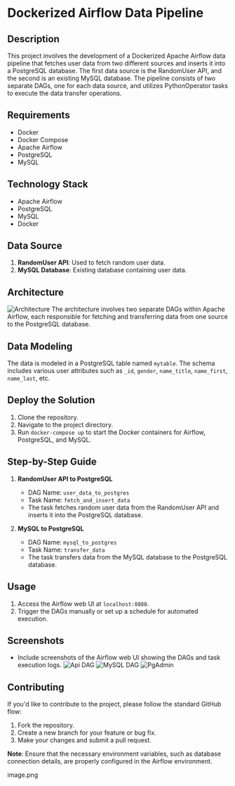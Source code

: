 # Dockerized Airflow Data Pipeline

## Description
This project involves the development of a Dockerized Apache Airflow data pipeline that fetches user data from two different sources and inserts it into a PostgreSQL database. The first data source is the RandomUser API, and the second is an existing MySQL database. The pipeline consists of two separate DAGs, one for each data source, and utilizes PythonOperator tasks to execute the data transfer operations.

## Requirements
- Docker
- Docker Compose
- Apache Airflow
- PostgreSQL
- MySQL

## Technology Stack
- Apache Airflow
- PostgreSQL
- MySQL
- Docker

## Data Source
1. **RandomUser API**: Used to fetch random user data.
2. **MySQL Database**: Existing database containing user data.

## Architecture
![Architecture](./screenshots/image.png)
The architecture involves two separate DAGs within Apache Airflow, each responsible for fetching and transferring data from one source to the PostgreSQL database.

## Data Modeling
The data is modeled in a PostgreSQL table named `mytable`. The schema includes various user attributes such as `_id`, `gender`, `name_title`, `name_first`, `name_last`, etc.

## Deploy the Solution
1. Clone the repository.
2. Navigate to the project directory.
3. Run `docker-compose up` to start the Docker containers for Airflow, PostgreSQL, and MySQL.

## Step-by-Step Guide
1. **RandomUser API to PostgreSQL**
   - DAG Name: `user_data_to_postgres`
   - Task Name: `fetch_and_insert_data`
   - The task fetches random user data from the RandomUser API and inserts it into the PostgreSQL database.

2. **MySQL to PostgreSQL**
   - DAG Name: `mysql_to_postgres`
   - Task Name: `transfer_data`
   - The task transfers data from the MySQL database to the PostgreSQL database.

## Usage
1. Access the Airflow web UI at `localhost:8080`.
2. Trigger the DAGs manually or set up a schedule for automated execution.

## Screenshots
- Include screenshots of the Airflow web UI showing the DAGs and task execution logs.
![Api DAG](./screenshots/api.png)
![MySQL DAG](./screenshots/mysql.png)
![PgAdmin](./screenshots/pgadmin.png)

## Contributing
If you'd like to contribute to the project, please follow the standard GitHub flow:
1. Fork the repository.
2. Create a new branch for your feature or bug fix.
3. Make your changes and submit a pull request.


**Note**: Ensure that the necessary environment variables, such as database connection details, are properly configured in the Airflow environment.


image.png